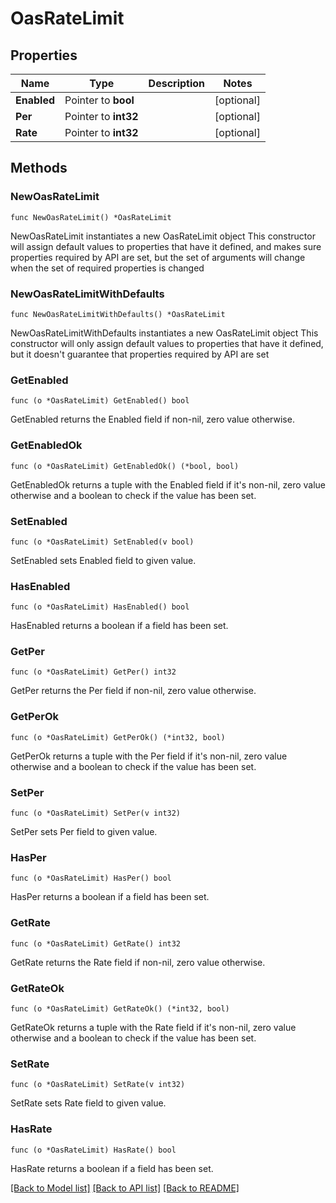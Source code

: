 # OasRateLimit

## Properties

Name | Type | Description | Notes
------------ | ------------- | ------------- | -------------
**Enabled** | Pointer to **bool** |  | [optional] 
**Per** | Pointer to **int32** |  | [optional] 
**Rate** | Pointer to **int32** |  | [optional] 

## Methods

### NewOasRateLimit

`func NewOasRateLimit() *OasRateLimit`

NewOasRateLimit instantiates a new OasRateLimit object
This constructor will assign default values to properties that have it defined,
and makes sure properties required by API are set, but the set of arguments
will change when the set of required properties is changed

### NewOasRateLimitWithDefaults

`func NewOasRateLimitWithDefaults() *OasRateLimit`

NewOasRateLimitWithDefaults instantiates a new OasRateLimit object
This constructor will only assign default values to properties that have it defined,
but it doesn't guarantee that properties required by API are set

### GetEnabled

`func (o *OasRateLimit) GetEnabled() bool`

GetEnabled returns the Enabled field if non-nil, zero value otherwise.

### GetEnabledOk

`func (o *OasRateLimit) GetEnabledOk() (*bool, bool)`

GetEnabledOk returns a tuple with the Enabled field if it's non-nil, zero value otherwise
and a boolean to check if the value has been set.

### SetEnabled

`func (o *OasRateLimit) SetEnabled(v bool)`

SetEnabled sets Enabled field to given value.

### HasEnabled

`func (o *OasRateLimit) HasEnabled() bool`

HasEnabled returns a boolean if a field has been set.

### GetPer

`func (o *OasRateLimit) GetPer() int32`

GetPer returns the Per field if non-nil, zero value otherwise.

### GetPerOk

`func (o *OasRateLimit) GetPerOk() (*int32, bool)`

GetPerOk returns a tuple with the Per field if it's non-nil, zero value otherwise
and a boolean to check if the value has been set.

### SetPer

`func (o *OasRateLimit) SetPer(v int32)`

SetPer sets Per field to given value.

### HasPer

`func (o *OasRateLimit) HasPer() bool`

HasPer returns a boolean if a field has been set.

### GetRate

`func (o *OasRateLimit) GetRate() int32`

GetRate returns the Rate field if non-nil, zero value otherwise.

### GetRateOk

`func (o *OasRateLimit) GetRateOk() (*int32, bool)`

GetRateOk returns a tuple with the Rate field if it's non-nil, zero value otherwise
and a boolean to check if the value has been set.

### SetRate

`func (o *OasRateLimit) SetRate(v int32)`

SetRate sets Rate field to given value.

### HasRate

`func (o *OasRateLimit) HasRate() bool`

HasRate returns a boolean if a field has been set.


[[Back to Model list]](../README.md#documentation-for-models) [[Back to API list]](../README.md#documentation-for-api-endpoints) [[Back to README]](../README.md)


